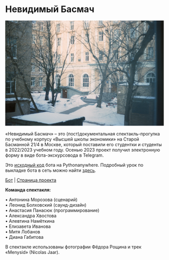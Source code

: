 # Невидимый Басмач
<img src="cover.jpg" width="700"/>

«Невидимый Басмач» – это (пост)документальная спектакль-прогулка по учебному корпусу «Высшей школы экономики» на Старой Басманной 21/4 в Москве, который поставили его студентки и студенты в 2022/2023 учебном году. Осенью 2023 проект получил электронную форму в виде бота-экскурсовода в Telegram.  

Это [исходный код](bot.py) бота на Pythonanywhere. Подробный урок по выкладке бота в сеть можно найти [здесь](https://github.com/elmiram/2016learnpython/blob/master/TelegramBot1.ipynb). 

[Бот](https://t.me/invisible_basmach_bot) | [Страница проекта](https://t.me/invisible_basmach) 

**Команда спектакля:**

• Антонина Морозова (сценарий)  
• Леонид Болховский (саунд-дизайн)  
• Анастасия Панасюк (программирование)  
• Александра Хвостова  
• Алевтина Намёткина  
• Елизавета Иванова  
• Митя Лобанов  
• Диана Габитова  

В спектакле использованы фотографии Фёдора Рощина и трек «Menysid» (Nicolas Jaar).

